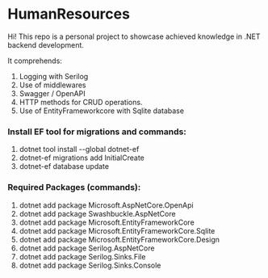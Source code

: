 # HumanResources
Hi!
This repo is a personal project to showcase achieved knowledge in .NET backend development.

It comprehends:
1. Logging with Serilog
2. Use of middlewares
3. Swagger / OpenAPI
4. HTTP methods for CRUD operations.
5. Use of EntityFrameworkcore with Sqlite database

### Install EF tool for migrations and commands:
1. dotnet tool install --global dotnet-ef
2. dotnet-ef migrations add InitialCreate 
3. dotnet-ef database update

### Required Packages (commands):
1. dotnet add package Microsoft.AspNetCore.OpenApi
2. dotnet add package Swashbuckle.AspNetCore
3. dotnet add package Microsoft.EntityFrameworkCore
4. dotnet add package Microsoft.EntityFrameworkCore.Sqlite
5. dotnet add package Microsoft.EntityFrameworkCore.Design
6. dotnet add package Serilog.AspNetCore
7. dotnet add package Serilog.Sinks.File
8. dotnet add package Serilog.Sinks.Console